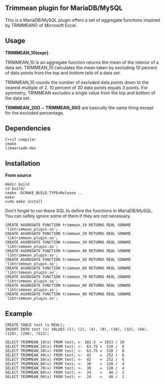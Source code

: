 ## Trimmean plugin for MariaDB/MySQL

This is a MariaDB/MySQL plugin offers a set of aggregate functions inspired by
TRIMMEAN() of Microsoft Excel.

## Usage

**TRIMMEAN_10(expr)**

TRIMMEAN_10 is an aggregate function returns the mean of the interior of a data set. TRIMMEAN_10 calculates the mean taken by excluding 10 percent of data points from the top and bottom tails of a data set.

TRIMMEAN_10 rounds the number of excluded data points down to the nearest multiple of 2. 10 percent of 30 data points equals 3 points. For symmetry, TRIMMEAN excludes a single value from the top and bottom of the data set.

**TRIMMEAN_20()** ~ **TRIMMEAN_90()** are basically the same thing except for the excluded percentage.

## Dependencies

```
C++17 compiler
cmake
libmariadb-dev
```

## Installation

**From source**
```
mkdir build
cd build/
cmake -DCMAKE_BUILD_TYPE=Release ..
make
sudo make install
```

Don't forget to run these SQL to define the functions in MariaDB/MySQL.
You can safely ignore some of them if they are not necessary.
```
CREATE AGGREGATE FUNCTION trimmean_10 RETURNS REAL SONAME 'libtrimmean_plugin.so';
CREATE AGGREGATE FUNCTION trimmean_20 RETURNS REAL SONAME 'libtrimmean_plugin.so';
CREATE AGGREGATE FUNCTION trimmean_30 RETURNS REAL SONAME 'libtrimmean_plugin.so';
CREATE AGGREGATE FUNCTION trimmean_40 RETURNS REAL SONAME 'libtrimmean_plugin.so';
CREATE AGGREGATE FUNCTION trimmean_50 RETURNS REAL SONAME 'libtrimmean_plugin.so';
CREATE AGGREGATE FUNCTION trimmean_60 RETURNS REAL SONAME 'libtrimmean_plugin.so';
CREATE AGGREGATE FUNCTION trimmean_70 RETURNS REAL SONAME 'libtrimmean_plugin.so';
CREATE AGGREGATE FUNCTION trimmean_80 RETURNS REAL SONAME 'libtrimmean_plugin.so';
CREATE AGGREGATE FUNCTION trimmean_90 RETURNS REAL SONAME 'libtrimmean_plugin.so';
```

## Example

```
CREATE TABLE test (x REAL);
INSERT INTO test (x) VALUES (1), (2), (4), (8), (16), (32), (64), (128), (256), (512);

SELECT TRIMMEAN_10(x) FROM test; <- 102.3  = 1023 / 10
SELECT TRIMMEAN_20(x) FROM test; <-  63.75 =  510 /  8
SELECT TRIMMEAN_30(x) FROM test; <-  63.75 =  510 /  8
SELECT TRIMMEAN_40(x) FROM test; <-  42    =  252 /  6
SELECT TRIMMEAN_50(x) FROM test; <-  42    =  252 /  6
SELECT TRIMMEAN_60(x) FROM test; <-  30    =  120 /  4
SELECT TRIMMEAN_70(x) FROM test; <-  30    =  120 /  4
SELECT TRIMMEAN_80(x) FROM test; <-  24    =   48 /  2
SELECT TRIMMEAN_90(x) FROM test; <-  24    =   48 /  2
```
